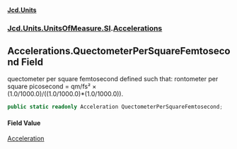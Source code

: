 #### [Jcd.Units](index.md 'index')
### [Jcd.Units.UnitsOfMeasure.SI](Jcd.Units.UnitsOfMeasure.SI.md 'Jcd.Units.UnitsOfMeasure.SI').[Accelerations](Accelerations.md 'Jcd.Units.UnitsOfMeasure.SI.Accelerations')

## Accelerations.QuectometerPerSquareFemtosecond Field

quectometer per square femtosecond defined such that: rontometer per square picosecond = qm/fs² ×  
(1.0/1000.0)/((1.0/1000.0)*(1.0/1000.0)).

```csharp
public static readonly Acceleration QuectometerPerSquareFemtosecond;
```

#### Field Value
[Acceleration](Acceleration.md 'Jcd.Units.UnitTypes.Acceleration')